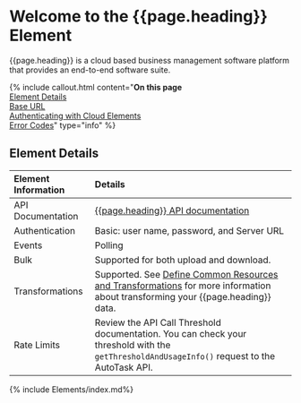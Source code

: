 # Welcome to the {{page.heading}} Element

{{page.heading}} is a cloud based business management software platform that provides an end-to-end software suite.

{% include callout.html content="<strong>On this page</strong></br><a href=#element-details>Element Details</a></br><a href=#base-url>Base URL</a></br><a href=#authenticating-with-cloud-elements>Authenticating with Cloud Elements</a></br><a href=#error-codes>Error Codes</a>" type="info" %}

## Element Details

| Element Information | Details     |
| :------------- | :------------- |
| API Documentation | [{{page.heading}} API documentation](https://www.autotask.net/help/Content/AdminSetup/2ExtensionsIntegrations/APIs/WebServicesAPI.htm) |
| Authentication | Basic: user name, password, and Server URL  |
| Events | Polling |
| Bulk | Supported for both upload and download. |
| Transformations | Supported. See [Define Common Resources and Transformations](https://docs.cloud-elements.com/home/common-object) for more information about transforming your {{page.heading}} data.|
| Rate Limits | Review the API Call Threshold documentation. You can check your threshold with the `getThresholdAndUsageInfo()` request to the AutoTask API. |


{% include Elements/index.md%}
